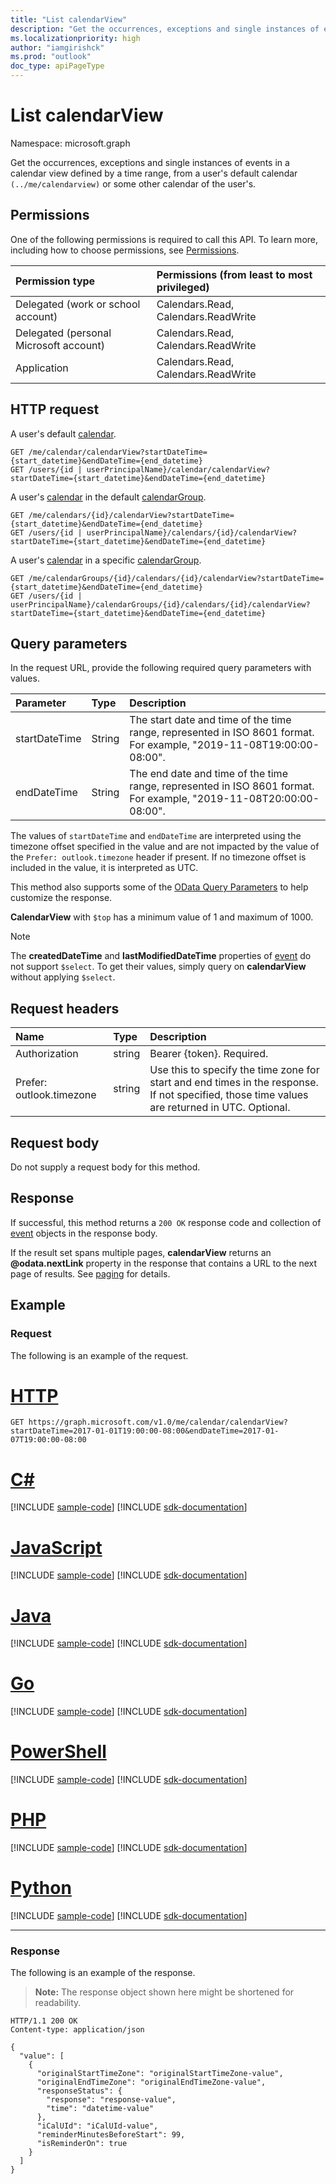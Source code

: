 ```yaml
---
title: "List calendarView"
description: "Get the occurrences, exceptions and single instances of events in a calendar view defined by a time range."
ms.localizationpriority: high
author: "iamgirishck"
ms.prod: "outlook"
doc_type: apiPageType
---
```


# List calendarView

Namespace: microsoft.graph

Get the occurrences, exceptions and single instances of events in a calendar view defined by a time range,
from a user's default calendar `(../me/calendarview)` or some other calendar of the user's.

## Permissions
One of the following permissions is required to call this API. To learn more, including how to choose permissions, see [Permissions](/graph/permissions-reference).

|Permission type      | Permissions (from least to most privileged)              |
|:--------------------|:---------------------------------------------------------|
|Delegated (work or school account) | Calendars.Read, Calendars.ReadWrite |
|Delegated (personal Microsoft account) | Calendars.Read, Calendars.ReadWrite    |
|Application | Calendars.Read, Calendars.ReadWrite |

## HTTP request

A user's default [calendar](../resources/calendar.md).

<!-- { "blockType": "ignored" } -->
```http
GET /me/calendar/calendarView?startDateTime={start_datetime}&endDateTime={end_datetime}
GET /users/{id | userPrincipalName}/calendar/calendarView?startDateTime={start_datetime}&endDateTime={end_datetime}
```

A user's [calendar](../resources/calendar.md) in the default [calendarGroup](../resources/calendargroup.md).
<!-- { "blockType": "ignored" } -->
```http
GET /me/calendars/{id}/calendarView?startDateTime={start_datetime}&endDateTime={end_datetime}
GET /users/{id | userPrincipalName}/calendars/{id}/calendarView?startDateTime={start_datetime}&endDateTime={end_datetime}
```

A user's [calendar](../resources/calendar.md) in a specific [calendarGroup](../resources/calendargroup.md).
<!-- { "blockType": "ignored" } -->
```http
GET /me/calendarGroups/{id}/calendars/{id}/calendarView?startDateTime={start_datetime}&endDateTime={end_datetime}
GET /users/{id | userPrincipalName}/calendarGroups/{id}/calendars/{id}/calendarView?startDateTime={start_datetime}&endDateTime={end_datetime}
```

## Query parameters

In the request URL, provide the following required query parameters with values.

| Parameter     | Type   | Description                                                                                                            |
|:--------------|:-------|:-----------------------------------------------------------------------------------------------------------------------|
| startDateTime | String | The start date and time of the time range, represented in ISO 8601 format. For example, "2019-11-08T19:00:00-08:00". |
| endDateTime   | String | The end date and time of the time range, represented in ISO 8601 format. For example, "2019-11-08T20:00:00-08:00".   |

The values of `startDateTime` and `endDateTime` are interpreted using the timezone offset specified in the value and are not impacted by the value of the `Prefer: outlook.timezone` header if present. If no timezone offset is included in the value, it is interpreted as UTC.

This method also supports some of the [OData Query Parameters](/graph/query-parameters) to help customize the response.

**CalendarView** with `$top` has a minimum value of 1 and maximum of 1000. 

> [!NOTE]
> The **createdDateTime** and **lastModifiedDateTime** properties of [event](../resources/event.md) do not support `$select`. To get their values, simply query on **calendarView** without applying `$select`.

## Request headers
| Name       | Type | Description |
|:---------------|:--------|:--------|
| Authorization  | string | Bearer {token}. Required.  |
| Prefer: outlook.timezone  | string | Use this to specify the time zone for start and end times in the response. If not specified, those time values are returned in UTC. Optional. |

## Request body
Do not supply a request body for this method.

## Response

If successful, this method returns a `200 OK` response code and collection of [event](../resources/event.md) objects in the response body.

If the result set spans multiple pages, **calendarView** returns an **@odata.nextLink** property in the response that contains a URL to the next page of results. See [paging](/graph/paging) for details.

## Example
### Request
The following is an example of the request.

# [HTTP](#tab/http)
<!-- {
  "blockType": "request",
  "name": "get_calendarview"
}-->
```msgraph-interactive
GET https://graph.microsoft.com/v1.0/me/calendar/calendarView?startDateTime=2017-01-01T19:00:00-08:00&endDateTime=2017-01-07T19:00:00-08:00
```

# [C#](#tab/csharp)
[!INCLUDE [sample-code](../includes/snippets/csharp/get-calendarview-csharp-snippets.md)]
[!INCLUDE [sdk-documentation](../includes/snippets/snippets-sdk-documentation-link.md)]

# [JavaScript](#tab/javascript)
[!INCLUDE [sample-code](../includes/snippets/javascript/get-calendarview-javascript-snippets.md)]
[!INCLUDE [sdk-documentation](../includes/snippets/snippets-sdk-documentation-link.md)]

# [Java](#tab/java)
[!INCLUDE [sample-code](../includes/snippets/java/get-calendarview-java-snippets.md)]
[!INCLUDE [sdk-documentation](../includes/snippets/snippets-sdk-documentation-link.md)]

# [Go](#tab/go)
[!INCLUDE [sample-code](../includes/snippets/go/get-calendarview-go-snippets.md)]
[!INCLUDE [sdk-documentation](../includes/snippets/snippets-sdk-documentation-link.md)]

# [PowerShell](#tab/powershell)
[!INCLUDE [sample-code](../includes/snippets/powershell/get-calendarview-powershell-snippets.md)]
[!INCLUDE [sdk-documentation](../includes/snippets/snippets-sdk-documentation-link.md)]

# [PHP](#tab/php)
[!INCLUDE [sample-code](../includes/snippets/php/get-calendarview-php-snippets.md)]
[!INCLUDE [sdk-documentation](../includes/snippets/snippets-sdk-documentation-link.md)]

# [Python](#tab/python)
[!INCLUDE [sample-code](../includes/snippets/python/get-calendarview-python-snippets.md)]
[!INCLUDE [sdk-documentation](../includes/snippets/snippets-sdk-documentation-link.md)]

---

### Response
The following is an example of the response. 
> **Note:** The response object shown here might be shortened for readability.
<!-- {
  "blockType": "response",
  "truncated": true,
  "@odata.type": "microsoft.graph.event",
  "isCollection": true
} -->
```http
HTTP/1.1 200 OK
Content-type: application/json

{
  "value": [
    {
      "originalStartTimeZone": "originalStartTimeZone-value",
      "originalEndTimeZone": "originalEndTimeZone-value",
      "responseStatus": {
        "response": "response-value",
        "time": "datetime-value"
      },
      "iCalUId": "iCalUId-value",
      "reminderMinutesBeforeStart": 99,
      "isReminderOn": true
    }
  ]
}
```

<!-- uuid: 8fcb5dbc-d5aa-4681-8e31-b001d5168d79
2015-10-25 14:57:30 UTC -->
<!-- {
  "type": "#page.annotation",
  "description": "List calendarView",
  "keywords": "",
  "section": "documentation",
  "tocPath": "",
  "suppressions": [
  ]
}-->
